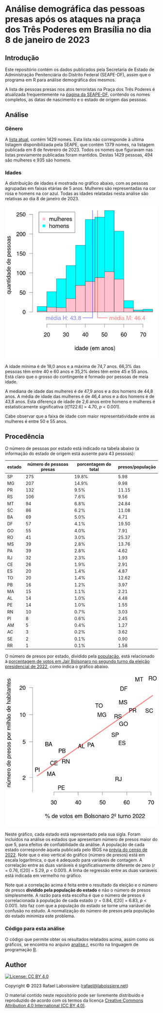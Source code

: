 # Análise demográfica das pessoas presas após os ataques na praça dos Três Poderes em Brasília no dia 8 de janeiro de 2023


## Introdução

Este repositório contém os dados publicados pela Secretaria de Estado de Administração Penitenciária do Distrito Federal (SEAPE-DF), assim que o programa em R para análise demográfica dos mesmos.

A lista de pessoas presas nos atos terroristas na Praça dos Três Poderes é atualizada frequentemente 
na [ṕagina da SEAPE-DF](https://seape.df.gov.br/prisoes-dos-atentados-bsb/), contendo os nomes completos, as datas de nascimento e o estado de origem das pessoas.


## Análise


### Gênero

A [lista atual](presos.csv), contém 1429 nomes. Esta lista não corresponde à ultima listagem disponibilizada pela SEAPE, que contém 1379 nomes, na listagem publicada em 8 de fevereiro de 2023. Todos os nomes que figuravam nas listas previamente publicadas foram mantidos. Destas 1429 pessoas, 494 são mulheres e 935 são homens.


### Idades

A distribuição de idades é mostrada no gráfico abaixo, com as pessoas agrupadas em faixas etárias de 5 anos. Mulheres são representadas na cor rosa e homens na cor azul. Todas as idades relatadas nesta análise são relativas ao dia 8 de janeiro de 2023.

![figure](histograma-idades.png)

A idade mínima é de 18,0 anos e a máxima de 74,7 anos. 66,3% das pessoas têm entre 40 e 60 anos e 35,2% deles têm entre 45 e 55 anos. Está claro que o grosso do contingente é formado por pessoas de meia idade.

A mediana de idade das mulheres é de 47,9 anos e a dos homens de 44,8 anos. A média de idade das mulheres é de 46,4 anos e a dos homens é de 43,8 anos. Esta diferença de idade de 2,6 anos entre homens e mulheres é estatisticamente significativa (_t_[1122.6] = 4.70, _p_ < 0.001).

Cabe observar que a faixa de idade com maior representatividade entre as mulheres é entre 50 e 55 anos.


## Procedência

O número de pessoas por estado está indicado na tabela abaixo (a informação do estado de origem está ausente para 43 pessoas):

|estado|número de pessoas presas|porcentagem do total|presos/população|
|-|-|-|-|
|SP|275|19.8%|5.98|
|MG|207|14.9%|9.98|
|PR|132|9.5%|11.15|
|RS|106|7.6%|9.56|
|MT|94|6.8%|24.84|
|SC|86|6.2%|11.08|
|BA|69|5.0%|4.71|
|DF|57|4.1%|19.50|
|GO|55|4.0%|7.91|
|RO|41|3.0%|25.37|
|MS|39|2.8%|13.76|
|PA|39|2.8%|4.62|
|RJ|32|2.3%|1.93|
|CE|26|1.9%|2.91|
|ES|20|1.4%|4.87|
|TO|20|1.4%|12.62|
|PB|16|1.2%|3.97|
|MA|15|1.1%|2.21|
|AL|14|1.0%|4.48|
|PE|14|1.0%|1.55|
|RN|10|0.7%|3.03|
|PI|8|0.6%|2.45|
|AM|5|0.4%|1.27|
|AC|3|0.2%|3.62|
|SE|2|0.1%|0.90|
|RR|1|0.1%|1.58|

O número de presos por estado, dividido pela
[população](populacao-2022.csv), está relacionado à [porcentagem de votos em
Jair Bolsonaro no segundo turno da eleição presidencial de
2022](eleicao-2022.csv), como indica o gráfico abaixo.

![figure](votos-bolsonaro-numero-presos.png)

Neste gráfico, cada estado está representado pela sua sigla.
Foram incluídos na análise os estados que apresentam número de presos maior do que 5, para efeitos de confiabilidade da análise. A população de cada estado corresponde àquela publicada pelo IBGS na [prévia do censo de 2022](https://ftp.ibge.gov.br/Censos/Censo_Demografico_2022/Previa_da_Populacao/POP2022_Municipios.pdf). Note que o eixo vertical do gráfico (número de presos) está em escala logarítmica, o que é adequado para variáveis de contagem. A correlação entre as duas variáveis é significativamente diferente de zero (_r_ = 0.76, _t_[20] = 5.29, _p_ < 0.001). A linha de regressão entre as duas variáveis está indicada em vermelho no gráfico.

Note que a correlação acima é feita entre o resultado da eleição e o número de presos **dividido pela população do estado** e não o número de presos simplesmente. A razão para esta escolha é que o número de presos é correlacionada à população de cada estado (_r_ = 0.84, _t_[20] = 6.83, _p_ < 0.001). Isto faz com que a população do estado se torne uma variável de confusão no estudo. A normalização do número de presos pela população do estado minimiza este problema.

### Código para esta análise

O código que permite obter os resultados relatados acima, assim como os gráficos, se encontra no arquivo [analise.r](analise.r), escrito na linguagem de programação [R](https://www.r-project.org/).


## Author

[![License: CC BY 4.0](https://img.shields.io/badge/License-CC_BY_4.0-lightgrey.svg)](https://creativecommons.org/licenses/by/4.0/)

Copyright © 2023  Rafael Laboissière (<rafael@laboissiere.net>)

O material contido neste repositório pode ser livremente distribuído e reproduzido de acordo com os termos da licença [Creative Commons Attribution 4.0 International (CC BY 4.0)](https://creativecommons.org/licenses/by/4.0/).


<!---
Local Variables:
ispell-local-dictionary: "brasileiro"
eval: (auto-fill-mode -1)
eval: (visual-line-mode)
eval: (flyspell-mode)
End:
--->
